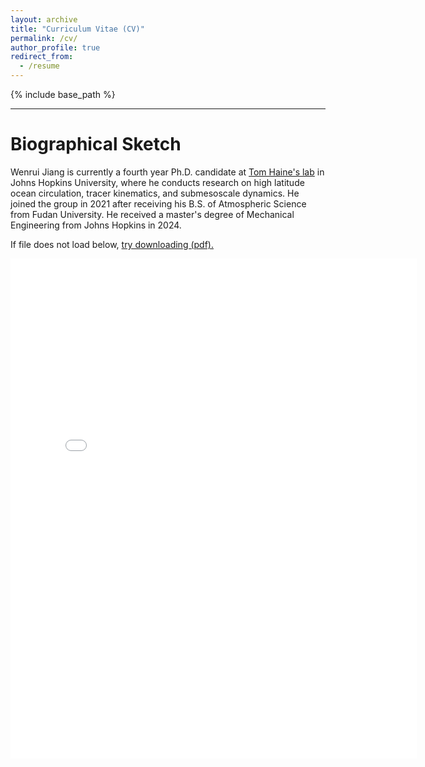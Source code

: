 ```yaml
---
layout: archive
title: "Curriculum Vitae (CV)"
permalink: /cv/
author_profile: true
redirect_from:
  - /resume
---
```


{% include base_path %}

---

# Biographical Sketch
Wenrui Jiang is currently a fourth year Ph.D. candidate at [Tom Haine's lab](https://sites.krieger.jhu.edu/haine/) in Johns Hopkins University, where he conducts research on high latitude ocean circulation, tracer kinematics, and submesoscale dynamics. He joined the group in 2021 after receiving his B.S. of Atmospheric Science from Fudan University.  He received a master's degree of Mechanical Engineering from Johns Hopkins in 2024. 



If file does not load below, <a href="{{ site.baseurl }}/files/WenruiJiang_CV.pdf">try downloading (pdf).</a>

<embed src="{{ site.baseurl }}/files/WenruiJiang_CV.pdf" width="650" height="800" type='application/pdf'>

